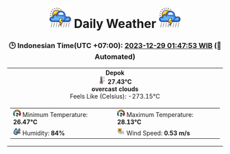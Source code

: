 # <h1 align=center><img height=50 src=images/cloud.png> Daily Weather <img height=50 src=images/cloud.png></h1>
<h3 align=center>🕒 Indonesian Time(UTC +07:00): <u>2023-12-29 01:47:53 WIB</u> (🤖Automated)</h3>

<table align=center>
<tr>
<td align=center><b>Depok</b><br><img src=images/thermometer.png height=18> <b>27.43°C</b><br><b>overcast clouds</b><br>Feels Like (Celsius): -273.15°C</td>
</tr>
<td>
<table>
<tr>
<td><img src=images/fast.png height=18> Minimum Temperature: <b>26.47°C</b></td>
<td><img src=images/fast.png height=18> Maximum Temperature: <b>28.13°C</b></td>
</tr>
<tr>
<td><img src=images/humidity.png height=18> Humidity: <b>84%</b></td>
<td><img src=images/air-flow.png height=18> Wind Speed: <b>0.53 m/s</b></td>
</tr>
</table>
</table>
